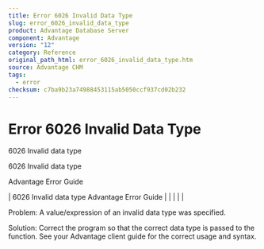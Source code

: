 ```yaml
---
title: Error 6026 Invalid Data Type
slug: error_6026_invalid_data_type
product: Advantage Database Server
component: Advantage
version: "12"
category: Reference
original_path_html: error_6026_invalid_data_type.htm
source: Advantage CHM
tags:
  - error
checksum: c7ba9b23a74988453115ab5050ccf937cd02b232
---
```


# Error 6026 Invalid Data Type

6026 Invalid data type

6026 Invalid data type

Advantage Error Guide

| 6026 Invalid data type  Advantage Error Guide |  |  |  |  |

Problem: A value/expression of an invalid data type was specified.

Solution: Correct the program so that the correct data type is passed to the function. See your Advantage client guide for the correct usage and syntax.
